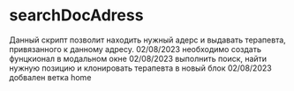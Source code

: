 # searchDocAdress
Данный скрипт позволит находить нужный адерс и выдавать терапевта, привязанного к данному адресу.
02/08/2023 необходимо создать фунцкионал в модальном окне
02/08/2023 выполнить поиск, найти нужную позицию и клонировать терапевта в новый блок
02/08/2023 добвален ветка home
